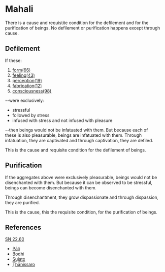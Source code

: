 # Mahali

There is a cause and requistite condition for the defilement and for the purification of beings. No defilement or purification happens except through cause.

## Defilement

If these:

1. [form(66)](../terms/66-form.md)
2. [feeling(43)](../terms/43-feelingk.md)
3. [perception(19)](../terms/19-perception.md)
4. [fabrication(12)](../terms/12-fabrication.md)
5. [consciousness(98)](../terms/98-consciousness.md)

--were exclusively:

* stressful
* followed by stress
* infused with stress and not infused with pleasure

--then beings would not be infatuated with them. But because each of these is also pleasurable, beings are infatuated with them. Through infatuation, they are captivated and through captivation, they are defiled.

This is the cause and requisite condition for the defilement of beings.

## Purification

If the aggregates above were exclusively pleasurable, beings would not be disenchanted with them. But because it can be observed to be stressful, beings can become disenchanted with them.

Through disenchantment, they grow dispassionate and through dispassion, they are purified.

This is the cause, this the requisite condition, for the purification of beings.

## References

[SN 22.60](https://suttacentral.net/sn22.60)

* [Pāli](https://suttacentral.net/sn22.60/pli/ms)
* [Bodhi](https://suttacentral.net/sn22.60/en/bodhi)
* [Sujato](https://suttacentral.net/sn22.60/en/sujato)
* [Ṭhānissaro](https://www.dhammatalks.org/suttas/SN/SN22_60.html)
